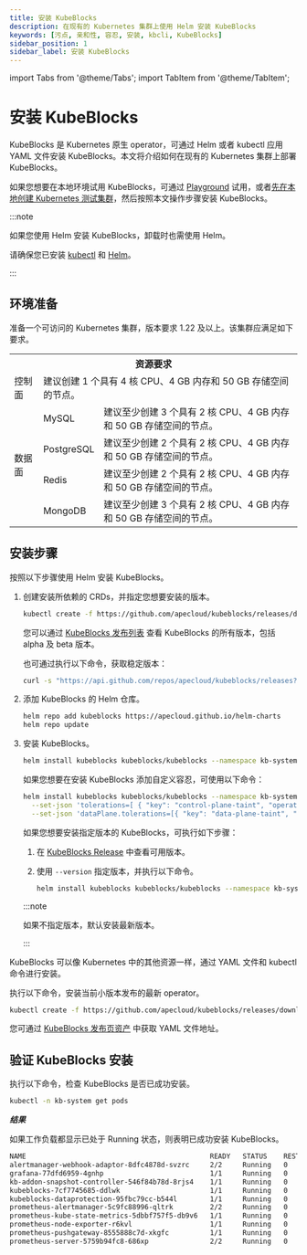 ```yaml
---
title: 安装 KubeBlocks
description: 在现有的 Kubernetes 集群上使用 Helm 安装 KubeBlocks
keywords: [污点, 亲和性, 容忍, 安装, kbcli, KubeBlocks]
sidebar_position: 1
sidebar_label: 安装 KubeBlocks
---
```


import Tabs from '@theme/Tabs';
import TabItem from '@theme/TabItem';

# 安装 KubeBlocks 

KubeBlocks 是 Kubernetes 原生 operator，可通过 Helm 或者 kubectl 应用 YAML 文件安装 KubeBlocks。本文将介绍如何在现有的 Kubernetes 集群上部署 KubeBlocks。

如果您想要在本地环境试用 KubeBlocks，可通过 [Playground](./../../try-out-on-playground/try-kubeblocks-on-local-host.md) 试用，或者[先在本地创建 Kubernetes 测试集群](./../prerequisite/prepare-a-local-k8s-cluster.md)，然后按照本文操作步骤安装 KubeBlocks。

:::note

如果您使用 Helm 安装 KubeBlocks，卸载时也需使用 Helm。

请确保您已安装 [kubectl](https://kubernetes.io/docs/tasks/tools/) 和 [Helm](https://helm.sh/docs/intro/install/)。

:::

## 环境准备

准备一个可访问的 Kubernetes 集群，版本要求 1.22 及以上。该集群应满足如下要求。

<table>
	<tr>
	    <th colspan="3">资源要求</th>
	</tr >
	<tr>
	    <td >控制面</td>
	    <td colspan="2">建议创建 1 个具有 4 核 CPU、4 GB 内存和 50 GB 存储空间的节点。</td>
	</tr >
	<tr >
	    <td rowspan="4">数据面</td>
	    <td> MySQL </td>
	    <td>建议至少创建 3 个具有 2 核 CPU、4 GB 内存和 50 GB 存储空间的节点。</td>
	</tr>
	<tr>
	    <td> PostgreSQL </td>
        <td>建议至少创建 2 个具有 2 核 CPU、4 GB 内存和 50 GB 存储空间的节点。</td>
	</tr>
	<tr>
	    <td> Redis </td>
        <td>建议至少创建 2 个具有 2 核 CPU、4 GB 内存和 50 GB 存储空间的节点。</td>
	</tr>
	<tr>
	    <td> MongoDB </td>
	    <td>建议至少创建 3 个具有 2 核 CPU、4 GB 内存和 50 GB 存储空间的节点。</td>
	</tr>
</table>

## 安装步骤

<Tabs>

<TabItem value="Helm" label="Helm" default>

按照以下步骤使用 Helm 安装 KubeBlocks。

1. 创建安装所依赖的 CRDs，并指定您想要安装的版本。

   ```bash
   kubectl create -f https://github.com/apecloud/kubeblocks/releases/download/vx.y.z/kubeblocks_crds.yaml
   ```

   您可以通过 [KubeBlocks 发布列表](https://github.com/apecloud/kubeblocks/releases) 查看 KubeBlocks 的所有版本，包括 alpha 及 beta 版本。

   也可通过执行以下命令，获取稳定版本：

   ```bash
   curl -s "https://api.github.com/repos/apecloud/kubeblocks/releases?per_page=100&page=1" | jq -r '.[] | select(.prerelease == false) | .tag_name' | sort -V -r
   ```

2. 添加 KubeBlocks 的 Helm 仓库。

   ```bash
   helm repo add kubeblocks https://apecloud.github.io/helm-charts
   helm repo update
   ```

3. 安装 KubeBlocks。

   ```bash
   helm install kubeblocks kubeblocks/kubeblocks --namespace kb-system --create-namespace
   ```

   如果您想要在安装 KubeBlocks 添加自定义容忍，可使用以下命令：

   ```bash
   helm install kubeblocks kubeblocks/kubeblocks --namespace kb-system --create-namespace \
     --set-json 'tolerations=[ { "key": "control-plane-taint", "operator": "Equal", "effect": "NoSchedule", "value": "true" } ]' \
     --set-json 'dataPlane.tolerations=[{ "key": "data-plane-taint", "operator": "Equal", "effect": "NoSchedule", "value": "true"    }]'
   ```

   如果您想要安装指定版本的 KubeBlocks，可执行如下步骤：

   1. 在 [KubeBlocks Release](https://github.com/apecloud/kubeblocks/releases/) 中查看可用版本。
   2. 使用 `--version` 指定版本，并执行以下命令。

      ```bash
      helm install kubeblocks kubeblocks/kubeblocks --namespace kb-system --create-namespace --version="x.y.z"
      ```

     :::note

     如果不指定版本，默认安装最新版本。

     :::

</TabItem>

<TabItem value="kubectl" label="kubectl">

KubeBlocks 可以像 Kubernetes 中的其他资源一样，通过 YAML 文件和 kubectl 命令进行安装。

执行以下命令，安装当前小版本发布的最新 operator。

 ```bash
 kubectl create -f https://github.com/apecloud/kubeblocks/releases/download/v0.9.1/kubeblocks.yaml
 ```

您可通过 [KubeBlocks 发布页资产](https://github.com/apecloud/kubeblocks/releases) 中获取 YAML 文件地址。

</TabItem>

</Tabs>

## 验证 KubeBlocks 安装

执行以下命令，检查 KubeBlocks 是否已成功安装。

```bash
kubectl -n kb-system get pods
```

***结果***

如果工作负载都显示已处于 Running 状态，则表明已成功安装 KubeBlocks。

```bash
NAME                                             READY   STATUS    RESTARTS       AGE
alertmanager-webhook-adaptor-8dfc4878d-svzrc     2/2     Running   0              3m56s
grafana-77dfd6959-4gnhp                          1/1     Running   0              3m56s
kb-addon-snapshot-controller-546f84b78d-8rjs4    1/1     Running   0              3m56s
kubeblocks-7cf7745685-ddlwk                      1/1     Running   0              4m39s
kubeblocks-dataprotection-95fbc79cc-b544l        1/1     Running   0              4m39s
prometheus-alertmanager-5c9fc88996-qltrk         2/2     Running   0              3m56s
prometheus-kube-state-metrics-5dbbf757f5-db9v6   1/1     Running   0              3m56s
prometheus-node-exporter-r6kvl                   1/1     Running   0              3m56s
prometheus-pushgateway-8555888c7d-xkgfc          1/1     Running   0              3m56s
prometheus-server-5759b94fc8-686xp               2/2     Running   0              3m56s
```

